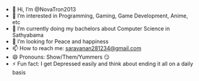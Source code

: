 - 👋 Hi, I’m @NovaTron2013
- 👀 I’m interested in Programming, Gaming, Game Development, Anime, etc
- 🌱 I’m currently doing my bachelors about Computer Science in Sathyabama
- 💞️ I’m looking for Peace and happiness
- 📫 How to reach me: saravanan281234@gmail.com
- 😄 Pronouns: Show/Them/Yummers 😏
- ⚡ Fun fact: I get Depressed easily and think about ending it all on a daily basis

<!---
NovaTron2013/NovaTron2013 is a ✨ special ✨ repository because its `README.md` (this file) appears on your GitHub profile.
You can click the Preview link to take a look at your changes.
--->
